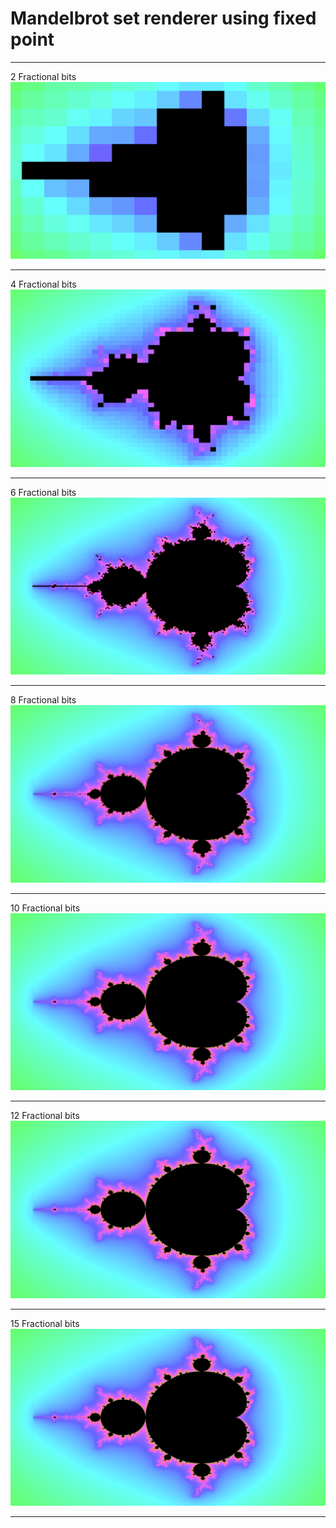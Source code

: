 # Mandelbrot set renderer using fixed point

---

2 Fractional bits
![2 Fractional bits](img/frac_2.png)

---

4 Fractional bits
![4 Fractional bits](img/frac_4.png)

---

6 Fractional bits
![6 Fractional bits](img/frac_6.png)

---

8 Fractional bits
![8 Fractional bits](img/frac_8.png)

---

10 Fractional bits
![10 Fractional bits](img/frac_10.png)

---

12 Fractional bits
![12 Fractional bits](img/frac_12.png)

---

15 Fractional bits
![15 Fractional bits](img/frac_15.png)

---

